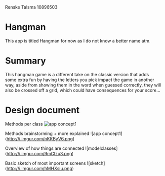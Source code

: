 Renske Talsma
10896503

# Hangman

This app is titled Hangman for now as I do not know a better name atm.

# Summary

This hangman game is a different take on the classic version that adds some extra fun by having the letters you pick impact the game in another way, aside from showing them in the word when guessed correctly, they will also be crossed off a grid, which could have consequences for your score...

# Design document

Methods per class
![app concept1](http://i.imgur.com/YRukX6b.png)

Methods brainstorming + more explained
![app concept1] (http://i.imgur.com/nKKByV6.png)

Overview of how things are connected
![modelclasses] (http://i.imgur.com/RmClzu3.png)

Basic sketch of most important screens
![sketch] (http://i.imgur.com/hMHXsiu.png)